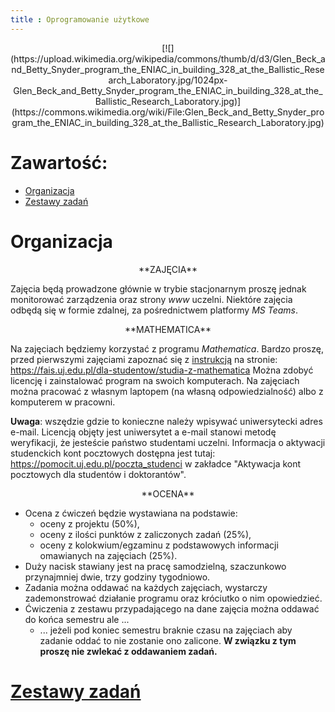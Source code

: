 ```yaml
---
title : Oprogramowanie użytkowe
---
```


<center>
[![](https://upload.wikimedia.org/wikipedia/commons/thumb/d/d3/Glen_Beck_and_Betty_Snyder_program_the_ENIAC_in_building_328_at_the_Ballistic_Research_Laboratory.jpg/1024px-Glen_Beck_and_Betty_Snyder_program_the_ENIAC_in_building_328_at_the_Ballistic_Research_Laboratory.jpg)](https://commons.wikimedia.org/wiki/File:Glen_Beck_and_Betty_Snyder_program_the_ENIAC_in_building_328_at_the_Ballistic_Research_Laboratory.jpg)
</center>



# Zawartość:

* [Organizacja](#organizacja)
* [Zestawy zadań](./00000000pl.html)



# Organizacja

<center>
**ZAJĘCIA**
</center>

Zajęcia będą prowadzone głównie w trybie stacjonarnym proszę jednak monitorować 
zarządzenia oraz strony *www* uczelni. Niektóre zajęcia odbędą się w formie
zdalnej, za pośrednictwem platformy *MS Teams*.

<center>
**MATHEMATICA**
</center>

Na zajęciach będziemy korzystać z programu *Mathematica*. Bardzo proszę, 
przed pierwszymi zajęciami zapoznać się z
[instrukcją](https://fais.uj.edu.pl/documents/41628/5097967/OprogramowanieMathematica_na_Uniwersytecie_Jagiello%C5%84skim_2018.pdf/eca91225-a7c0-48fb-94a9-a08553de7fd7) 
na stronie:
<https://fais.uj.edu.pl/dla-studentow/studia-z-mathematica>
Można zdobyć licencję i zainstalować program na swoich komputerach. 
Na zajęciach można pracować z własnym laptopem (na własną odpowiedzialność) 
albo z komputerem w pracowni. 

**Uwaga**: wszędzie gdzie to konieczne należy wpisywać
uniwersytecki adres e-mail. Licencją objęty jest uniwersytet a e-mail
stanowi metodę weryfikacji, że jesteście państwo studentami uczelni. 
Informacja o aktywacji studenckich kont pocztowych dostępna jest tutaj:
<https://pomocit.uj.edu.pl/poczta_studenci>
w zakładce "Aktywacja kont pocztowych dla studentów i doktorantów".

<center>
**OCENA**
</center>

- Ocena z ćwiczeń będzie wystawiana na podstawie:
	- oceny z projektu (50%),
	- oceny z ilości punktów z zaliczonych zadań (25%),
	- oceny z kolokwium/egzaminu z podstawowych informacji omawianych na zajęciach (25%).
- Duży nacisk stawiany jest na pracę samodzielną, szaczunkowo 
  przynajmniej dwie, trzy godziny tygodniowo.
- Zadania można oddawać na każdych zajęciach,
  wystarczy zademonstrować działanie programu oraz króciutko
	o nim opowiedzieć.
- Ćwiczenia z zestawu przypadającego na dane zajęcia
  można oddawać do końca semestru ale ...
  - ... jeżeli pod koniec semestru braknie czasu na zajęciach aby 
    zadanie oddać to nie zostanie ono zalicone. 
	**W związku z tym proszę nie zwlekać z oddawaniem zadań.**



# [Zestawy zadań](./00000000pl.html)


